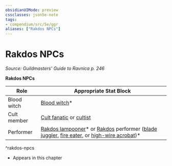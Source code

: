 ```yaml
---
obsidianUIMode: preview
cssclasses: json5e-note
tags:
- compendium/src/5e/ggr
aliases: ["Rakdos NPCs"]
---
```

# Rakdos NPCs
*Source: Guildmasters' Guide to Ravnica p. 246* 

**Rakdos NPCs**

| Role | Appropriate Stat Block |
|------|------------------------|
| Blood witch | [Blood witch](2-Mechanics/CLI/bestiary/humanoid/blood-witch-ggr.md)* |
| Cult member | [Cult fanatic](2-Mechanics/CLI/bestiary/humanoid/cult-fanatic.md) or [cultist](2-Mechanics/CLI/bestiary/humanoid/cultist.md) |
| Performer | [Rakdos lampooner](2-Mechanics/CLI/bestiary/humanoid/rakdos-lampooner-ggr.md)* or [Rakdos](2-Mechanics/CLI/bestiary/npc/rakdos-ggr.md) performer ([blade juggler](2-Mechanics/CLI/bestiary/humanoid/rakdos-performer-blade-juggler-ggr.md), [fire eater](2-Mechanics/CLI/bestiary/humanoid/rakdos-performer-fire-eater-ggr.md), or [high-wire acrobat](2-Mechanics/CLI/bestiary/humanoid/rakdos-performer-high-wire-acrobat-ggr.md))* |
^rakdos-npcs

* Appears in this chapter